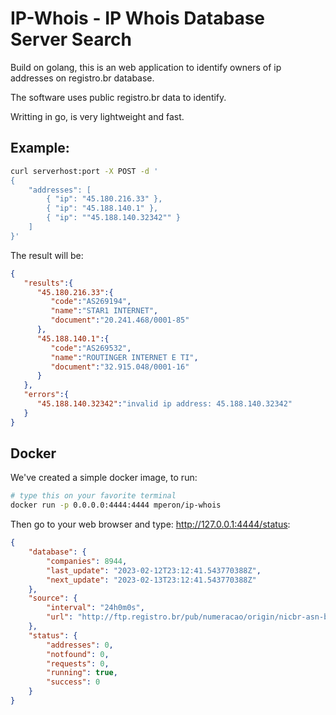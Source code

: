# IP-Whois - IP Whois Database Server Search

Build on golang, this is an web application to identify owners of ip addresses on registro.br database.

The software uses public registro.br data to identify.

Writting in go, is very lightweight and fast.

## Example:
```bash
curl serverhost:port -X POST -d '
{
    "addresses": [
        { "ip": "45.180.216.33" },
        { "ip": "45.188.140.1" },
        { "ip": ""45.188.140.32342"" }
    ]
}'
```

The result will be:
```json
{
   "results":{
      "45.180.216.33":{
         "code":"AS269194",
         "name":"STAR1 INTERNET",
         "document":"20.241.468/0001-85"
      },
      "45.188.140.1":{
         "code":"AS269532",
         "name":"ROUTINGER INTERNET E TI",
         "document":"32.915.048/0001-16"
      }
   },
   "errors":{
      "45.188.140.32342":"invalid ip address: 45.188.140.32342"
   }
}
```

## Docker

We've created a simple docker image, to run:

```bash
# type this on your favorite terminal
docker run -p 0.0.0.0:4444:4444 mperon/ip-whois
```

Then go to your web browser and type: http://127.0.0.1:4444/status:

```json
{
    "database": {
        "companies": 8944,
        "last_update": "2023-02-12T23:12:41.543770388Z",
        "next_update": "2023-02-13T23:12:41.543770388Z"
    },
    "source": {
        "interval": "24h0m0s",
        "url": "http://ftp.registro.br/pub/numeracao/origin/nicbr-asn-blk-latest.txt"
    },
    "status": {
        "addresses": 0,
        "notfound": 0,
        "requests": 0,
        "running": true,
        "success": 0
    }
}
```
